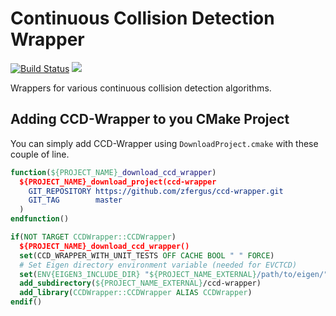 # Continuous Collision Detection Wrapper

<a href="https://travis-ci.com/zfergus/ccd"><img src="https://travis-ci.com/zfergus/ccd.svg?branch=master" title="Build Status" alt="Build Status"></img></a>
<a href="https://opensource.org/licenses/MIT"><img src="https://img.shields.io/github/license/zfergus/ccd.svg?color=blue"></img></a>

Wrappers for various continuous collision detection algorithms.

## Adding CCD-Wrapper to you CMake Project

You can simply add CCD-Wrapper using `DownloadProject.cmake` with these couple of line.

```cmake
function(${PROJECT_NAME}_download_ccd_wrapper)
  ${PROJECT_NAME}_download_project(ccd-wrapper
    GIT_REPOSITORY https://github.com/zfergus/ccd-wrapper.git
    GIT_TAG        master
  )
endfunction()

if(NOT TARGET CCDWrapper::CCDWrapper)
  ${PROJECT_NAME}_download_ccd_wrapper()
  set(CCD_WRAPPER_WITH_UNIT_TESTS OFF CACHE BOOL " " FORCE)
  # Set Eigen directory environment variable (needed for EVCTCD)
  set(ENV{EIGEN3_INCLUDE_DIR} "${PROJECT_NAME_EXTERNAL}/path/to/eigen/")
  add_subdirectory(${PROJECT_NAME_EXTERNAL}/ccd-wrapper)
  add_library(CCDWrapper::CCDWrapper ALIAS CCDWrapper)
endif()
```
